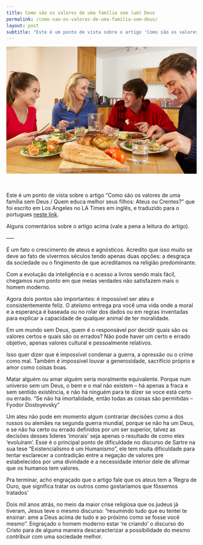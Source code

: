 ```yaml
---
title: Como são os valores de uma família sem (um) Deus
permalink: /como-sao-os-valores-de-uma-familia-sem-deus/
layout: post
subtitle: "Este é um ponto de vista sobre o artigo 'Como são os valores de uma família sem Deus / Quem educa melhor seus filhos: Ateus ou Crentes?' que foi escrito em Los Angeles no LA Times em inglês, e traduzido para o portugues pelo hypescience"
---
```

[<img alt="familia-sem-religiao-838x559" src="/img/posts/2015/02/familia-sem-religiao-838x559.jpg"  />][1]

&nbsp;

Este é um ponto de vista sobre o artigo &#8220;Como são os valores de uma família sem Deus / Quem educa melhor seus filhos: Ateus ou Crentes?&#8221; que foi escrito em Los Angeles no LA Times em inglês, e traduzido para o portugues <a href="http://hypescience.com/pais-religiosos-ou-sem-religiao-quem-cria-os-filhos-melhor" target="_blank">neste link</a>.

Alguns comentários sobre o artigo acima (vale a pena a leitura do artigo).

&#8212;&#8211;

É um fato o crescimento de ateus e agnósticos. Acredito que isso muito se deve ao fato de vivermos séculos tendo apenas duas opções: a desgraça da sociedade ou o fingimento de que acreditamos na religião predominante.

<div>
  <p>
    Com a evolução da inteligência e o acesso a livros sendo mais fácil, chegamos num ponto em que meias verdades não satisfazem mais o homem moderno.
  </p>
  
  <p>
    Agora dois pontos são importantes: é impossível ser ateu e consistentemente feliz. O ateísmo entrega pra você uma vida onde a moral e a esperança é baseada ou no rolar dos dados ou em regras inventadas para explicar a capacidade de qualquer animal de ter moralidade.
  </p>
  
  <p>
    Em um mundo sem Deus, quem é o responsável por decidir quais são os valores certos e quais são os errados? Não pode haver um certo e errado objetivo, apenas valores cultural e pessoalmente relativos.
  </p>
  
  <p>
    Isso quer dizer que é impossível condenar a guerra, a opressão ou o crime como mal. Também é impossível louvar a generosidade, sacrificio próprio e amor como coisas boas.
  </p>
  
  <p>
    Matar alguém ou amar alguém seria moralmente equivalente. Porque num universo sem um Deus, o bem e o mal não existem &#8211; há apenas a fraca e sem sentido existência, e não há ninguém para te dizer se voce está certo ou errado. &#8220;Se não há imortalidade, então todas as coisas são permitidas &#8211; Fyodor Dostoyevsky&#8221;
  </p>
  
  <p>
    Um ateu não pode em momento algum contrariar decisões como a dos russos ou alemães na segunda guerra mundial, porque se não ha um Deus, e se não ha certo ou errado definidos por um ser superior, talvez as decisões desses lideres &#8216;imorais&#8217; seja apenas o resultado de como eles &#8216;evoluíram&#8217;. Esse é o principal ponto de dificuldade no discurso de Sartre na sua tese &#8220;Existencialismo é um Humanismo&#8221;, ele tem muita dificuldade para tentar esclarecer a contradição entre a negação de valores pre estabelecidos por uma divindade e a necessidade interior dele de afirmar que os humanos tem valores.
  </p>
  
  <p>
    Pra terminar, acho engraçado que o artigo fale que os ateus tem a &#8216;Regra de Ouro, que significa tratar os outros como gostaríamos que fôssemos tratados&#8217;
  </p>
  
  <p>
    Dois mil anos atrás, no meio da maior crise religiosa que os judeus já tiveram, Jesus teve o mesmo discurso: &#8220;resumindo tudo que eu tentei te ensinar: ame a Deus acima de tudo e ao próximo como se fosse você mesmo&#8221;. Engraçado o homem moderno estar &#8216;re criando&#8217; o discurso do Cristo para de alguma maneira descaracterizar a possibilidade do mesmo contribuir com uma sociedade melhor.
  </p>
</div>

 [1]: /img/posts/2015/02/familia-sem-religiao-838x559.jpg
